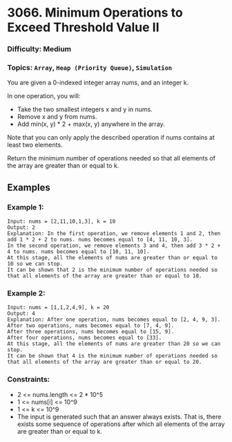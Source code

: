 # 3066. Minimum Operations to Exceed Threshold Value II

### Difficulty: Medium
### Topics: `Array`, `Heap (Priority Queue)`, `Simulation`

You are given a 0-indexed integer array nums, and an integer k.

In one operation, you will:
* Take the two smallest integers x and y in nums.
* Remove x and y from nums.
* Add min(x, y) * 2 + max(x, y) anywhere in the array.

Note that you can only apply the described operation if nums contains at least two elements.

Return the minimum number of operations needed so that all elements of the array are greater than or equal to k.

## Examples
### Example 1:
```
Input: nums = [2,11,10,1,3], k = 10
Output: 2
Explanation: In the first operation, we remove elements 1 and 2, then add 1 * 2 + 2 to nums. nums becomes equal to [4, 11, 10, 3].
In the second operation, we remove elements 3 and 4, then add 3 * 2 + 4 to nums. nums becomes equal to [10, 11, 10].
At this stage, all the elements of nums are greater than or equal to 10 so we can stop.
It can be shown that 2 is the minimum number of operations needed so that all elements of the array are greater than or equal to 10.
```

### Example 2:
```
Input: nums = [1,1,2,4,9], k = 20
Output: 4
Explanation: After one operation, nums becomes equal to [2, 4, 9, 3].
After two operations, nums becomes equal to [7, 4, 9].
After three operations, nums becomes equal to [15, 9].
After four operations, nums becomes equal to [33].
At this stage, all the elements of nums are greater than 20 so we can stop.
It can be shown that 4 is the minimum number of operations needed so that all elements of the array are greater than or equal to 20.
```

### Constraints:
* 2 <= nums.length <= 2 * 10^5
* 1 <= nums[i] <= 10^9
* 1 <= k <= 10^9
* The input is generated such that an answer always exists. That is, there exists some sequence of operations after which all elements of the array are greater than or equal to k.
